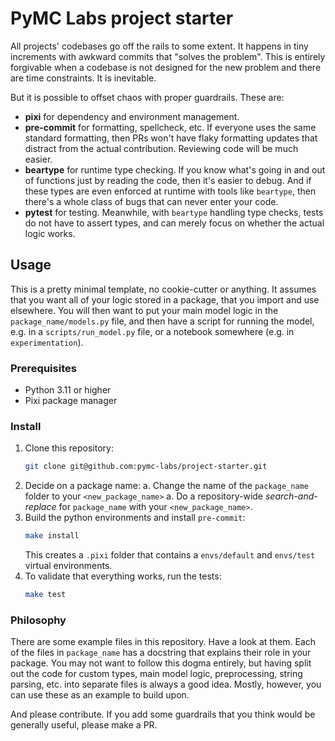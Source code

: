 # PyMC Labs project starter

All projects' codebases go off the rails to some extent. It happens in tiny increments with awkward commits that "solves the problem". This is entirely forgivable when a codebase is not designed for the new problem and there are time constraints. It is inevitable.

But it is possible to offset chaos with proper guardrails. These are:

- **pixi** for dependency and environment management.
- **pre-commit** for formatting, spellcheck, etc. If everyone uses the same standard formatting, then PRs won't have flaky formatting updates that distract from the actual contribution. Reviewing code will be much easier.
- **beartype** for runtime type checking. If you know what's going in and out of functions just by reading the code, then it's easier to debug. And if these types are even enforced at runtime with tools like `beartype`, then there's a whole class of bugs that can never enter your code.
- **pytest** for testing. Meanwhile, with `beartype` handling type checks, tests do not have to assert types, and can merely focus on whether the actual logic works.

## Usage

This is a pretty minimal template, no cookie-cutter or anything. It assumes that you want all of your logic stored in a package, that you import and use elsewhere. You will then want to put your main model logic in the `package_name/models.py` file, and then have a script for running the model, e.g. in a `scripts/run_model.py` file, or a notebook somewhere (e.g. in `experimentation`).

### Prerequisites

- Python 3.11 or higher
- Pixi package manager

### Install

1. Clone this repository:
    ```bash
    git clone git@github.com:pymc-labs/project-starter.git
    ```
2. Decide on a package name:
    a. Change the name of the `package_name` folder to your `<new_package_name>`
    a. Do a repository-wide *search-and-replace* for `package_name` with your `<new_package_name>`.
3. Build the python environments and install `pre-commit`:
    ```bash
    make install
    ```
    This creates a `.pixi` folder that contains a `envs/default` and `envs/test` virtual environments.
4. To validate that everything works, run the tests:
    ```bash
    make test
    ```

### Philosophy

There are some example files in this repository. Have a look at them. Each of the files in `package_name` has a docstring that explains their role in your package. You may not want to follow this dogma entirely, but having split out the code for custom types, main model logic, preprocessing, string parsing, etc. into separate files is always a good idea. Mostly, however, you can use these as an example to build upon.

And please contribute. If you add some guardrails that you think would be generally useful, please make a PR.

